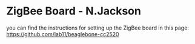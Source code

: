 # ZigBee Board <RevC> - N.Jackson

you can find the instructions for setting up the ZigBee board in this page:
https://github.com/lab11/beaglebone-cc2520
